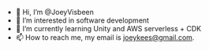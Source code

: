 - 👋 Hi, I’m @JoeyVisbeen
- 👀 I’m interested in software development
- 🌱 I’m currently learning Unity and AWS serverless + CDK
- 📫 How to reach me, my email is joeykees@gmail.com.

<!---
JoeyVisbeen/JoeyVisbeen is a ✨ special ✨ repository because its `README.md` (this file) appears on your GitHub profile.
You can click the Preview link to take a look at your changes.
--->
